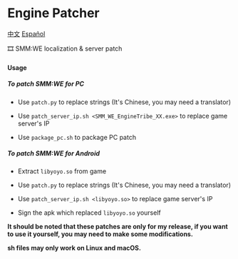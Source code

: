 # Engine Patcher
[中文](https://github.com/CHNJohnHK/EnginePatcher/blob/main/README/README_CN.md) [Español](https://github.com/CHNJohnHK/EnginePatcher/blob/main/README/README_ES.md)

🎞️ SMM:WE localization &amp; server patch

#### Usage

##### To patch SMM:WE for PC

- Use `patch.py` to replace strings (It's Chinese, you may need a translator)

- Use `patch_server_ip.sh <SMM_WE_EngineTribe_XX.exe>` to replace game server's IP

- Use `package_pc.sh` to package PC patch

##### To patch SMM:WE for Android

- Extract `libyoyo.so` from game

- Use `patch.py` to replace strings (It's Chinese, you may need a translator)

- Use `patch_server_ip.sh <libyoyo.so>` to replace game server's IP

- Sign the apk which replaced `libyoyo.so` yourself


**It should be noted that these patches are only for my release, if you want to use it yourself, you may need to make some modifications.**

**sh files may only work on Linux and macOS.**

